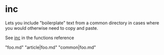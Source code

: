 # inc

Lets you include "boilerplate" text from a common directory in cases where you would otherwise need to copy and paste. 

See [inc](functions/inc.md) in the functions reference

"foo.md"
"article|foo.md"
"common|foo.md"


